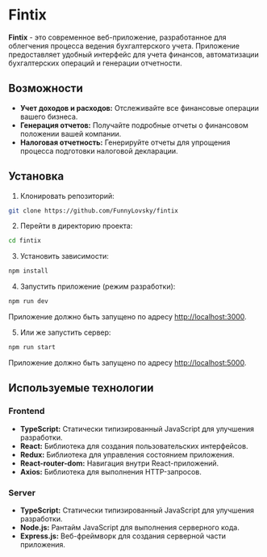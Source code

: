 # Fintix

**Fintix** - это современное веб-приложение, разработанное для облегчения процесса ведения бухгалтерского учета. Приложение предоставляет удобный интерфейс для учета финансов, автоматизации бухгалтерских операций и генерации отчетности.

## Возможности

- **Учет доходов и расходов:** Отслеживайте все финансовые операции вашего бизнеса.
- **Генерация отчетов:** Получайте подробные отчеты о финансовом положении вашей компании.
- **Налоговая отчетность:** Генерируйте отчеты для упрощения процесса подготовки налоговой декларации.

## Установка

1. Клонировать репозиторий:

```bash
git clone https://github.com/FunnyLovsky/fintix
```

2. Перейти в директорию проекта:

```bash
cd fintix
```

3. Установить зависимости:

```bash
npm install
```

4. Запустить приложение (режим разработки):

```bash
npm run dev
```

Приложение должно быть запущено по адресу [http://localhost:3000](http://localhost:3000).

5. Или же запустить сервер:

```bash
npm run start
```

Приложение должно быть запущено по адресу [http://localhost:5000](http://localhost:5000).

## Используемые технологии

### Frontend

- **TypeScript:** Статически типизированный JavaScript для улучшения разработки.
- **React:** Библиотека для создания пользовательских интерфейсов.
- **Redux:** Библиотека для управления состоянием приложения.
- **React-router-dom:** Навигация внутри React-приложений.
- **Axios:** Библиотека для выполнения HTTP-запросов.

### Server

- **TypeScript:** Статически типизированный JavaScript для улучшения разработки.
- **Node.js:** Рантайм JavaScript для выполнения серверного кода.
- **Express.js:** Веб-фреймворк для создания серверной части приложения.
